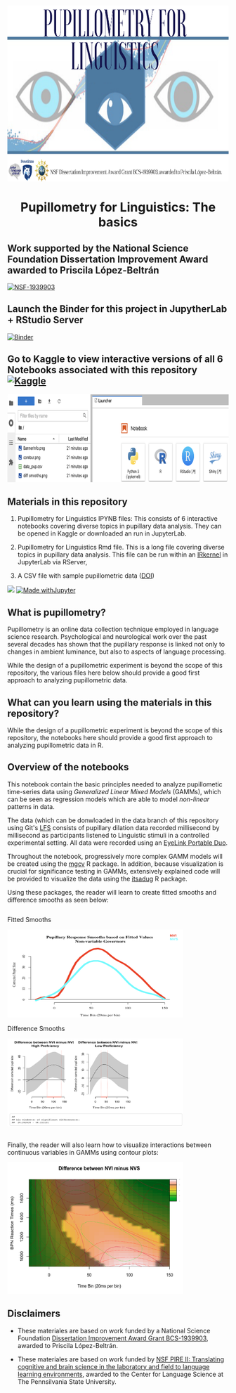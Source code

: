 <p align="center">
  <img width="800" height="400" src="https://github.com/prislb/Pupillometry_Basics/blob/main/BannerInfo.png">
</p>

<div align="center"> <h1 align="center"> Pupillometry for Linguistics: The basics </h1> </div>

## Work supported by the National Science Foundation Dissertation Improvement Award awarded to Priscila López-Beltrán  
[![NSF-1939903](https://img.shields.io/badge/NSF-1939903-blue.svg)](https://www.nsf.gov/awardsearch/showAward?AWD_ID=1939903&HistoricalAwards=false) 

## Launch the Binder for this project in JupytherLab + RStudio Server 
[![Binder](https://mybinder.org/badge_logo.svg)](https://mybinder.org/v2/gh/prislb/Pupillometry_Basics.git/main??urlpath=rstudio)

## Go to Kaggle to view interactive versions of all 6 Notebooks associated with this repository [![Kaggle](https://kaggle.com/static/images/open-in-kaggle.svg)](https://www.kaggle.com/priscilalpezbeltrn/code)

<p align="center">
  <img width="600" height="200" src="https://github.com/prislb/Pupillometry_Basics/blob/main/Rserver.png">
</p>

## **Materials in this repository**
1. Pupillometry for Linguistics IPYNB files: This consists of 6 interactive notebooks covering diverse topics in pupillary data analysis. They can be     opened in Kaggle or downloaded an run in JupyterLab.

2. Pupillometry for Linguistics Rmd file. This is a long file covering diverse topics in pupillary data analysis. This file can be run within an [IRkernel](https://irkernel.github.io/) in JupyterLab via RServer,

3. A CSV file with sample pupillometric data ([DOI](10.34740/kaggle/ds/2021248))

![](https://img.shields.io/badge/R-276DC3?style=for-the-badge&logo=r&logoColor=white)
[![Made withJupyter](https://img.shields.io/badge/Made%20with-Jupyter-orange?style=for-the-badge&logo=Jupyter)](https://jupyter.org/try)

## **What is pupillometry?**

Pupillometry is an online data collection technique employed in language science research. Psychological and neurological work over the past several decades has shown that the pupillary response is linked not only to changes in ambient luminance, but also to aspects of language processing.

While the design of a pupillometric experiment is beyond the scope of this repository, the various files here below should provide a good first approach to analyzing pupillometric data. 

## **What can you learn using the materials in this repository?**

While the design of a pupillometric experiment is beyond the scope of this repository, the notebooks here should provide a good first approach to analyzing pupillometric data in R. 

## **Overview of the notebooks**
This notebook contain the basic principles needed to analyze pupillometic time-series data using *Generalized Linear Mixed Models* (GAMMs), which can be seen as regression models which are able to model *non-linear* patterns in data.  

The data (which can be donwloaded in the data branch of this repository using Git's [LFS](https://github.com/prislb/Pupillometry_Basics/tree/data) consists of pupillary dilation data recorded millisecond by millisecond as participants listened to Linguistic stimuli in a controlled experimental setting. All data were recorded using an [EyeLink Portable Duo](https://www.sr-research.com/eyelink-portable-duo/).

Throughout the notebook, progressively more complex GAMM models will be created using the [mgcv](https://cran.r-project.org/web/packages/mgcv/index.html) R package. In addition, because visualization is crucial for significance testing in GAMMs, extensively explained code will be provided to visualize the data using the [itsadug](https://cran.r-project.org/web/packages/itsadug/index.html) R package. 

Using these packages, the reader will learn to create fitted smooths and difference smooths as seen below:

<div class="column">
          <p>Fitted Smooths</p>
        <img src="https://github.com/prislb/Pupillometry_Basics/blob/main/fitted%20smooth.jpeg" height="200" width="400"/>
    </div>
<div class="column">    
        <p>Difference Smooths</p>
        <img src="https://github.com/prislb/Pupillometry_Basics/blob/main/diff%20smooths.png" height="200" width="400"/>
    </div>
</div>

<br>

Finally, the reader will also learn how to visualize interactions between continuous variables in GAMMs using contour plots:
<div class="column">    
        <img src="https://github.com/prislb/Pupillometry_Basics/blob/main/contour.png" height="300" width="400"/>
    </div>
</div>

## **Disclaimers**
- These materiales are based on work funded by a National Science Foundation [Dissertation Improvement Award Grant BCS-1939903](https://www.nsf.gov/awardsearch/showAward?AWD_ID=1939903&HistoricalAwards=false), awarded to Priscila López-Beltrán. 

- These materiales are based on work funded by [NSF PIRE II: Translating cognitive and brain science in the laboratory and field to language learning environments](https://pire.la.psu.edu/about/pire-ii-translating-cognitive-and-brain-science-research-to-the-field-of-education-settings), awarded to the Center for Language Science at The Pennsilvania State University.
